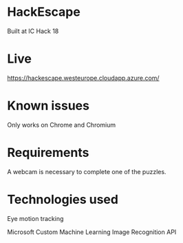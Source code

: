 # HackEscape

Built at IC Hack 18

# Live

https://hackescape.westeurope.cloudapp.azure.com/

# Known issues

Only works on Chrome and Chromium

# Requirements

A webcam is necessary to complete one of the puzzles.

# Technologies used

Eye motion tracking

Microsoft Custom Machine Learning Image Recognition API
